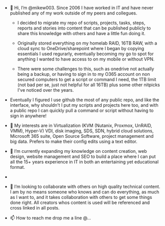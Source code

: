 - 👋 Hi, I’m @mikew003. Since 2006 I have worked in IT and have never published any of my work outside of my peers and collegues.  
  - I decided to migrate my repo of scripts, projects, tasks, steps, reports and stories into content that can be published publicly to share this knowledge with others and have a little fun doing it.  

  - Originally stored everything on my homelab RAID, 16TB RAW, with a cloud sync to OneDrive/sharepoint where I began by copying essentials I used regurarly, eventually becoming my go to spot for anything I wanted to have access to on my mobile or without VPN.  
  - There were some challenges to this, such as onedrive not actually being a backup, or having to sign in to my O365 account on non secured computers to get a script or command I need, the 1TB limit (not bad per se, just not helpful for all 16TB) plus some other nitpicks I've noticed over the years.  

- Eventually I figured I use github the most of any public repo, and like the interface, why shouldn't I put my scripts and projects here too, and with a public repo I can quickly pull a command or script without having to sign in anywhere!

- 👀 My interests are in Virtualization (KVM (Nutanix, Proxmox, UnRAID, VMM), Hyper-V) VDI, disk imaging, SDS, SDN, hybrid cloud solutions, Microsoft 365 suite, Open Source Software, project management and big data.  Prefers to make their config edits using a text editor.    

- 🌱 I’m currently expanding my knowledge on content creation, web design, website management and SEO to build a place where I can put all the 15+ years experience in IT in both an entertaining yet educational format. 
- 
- 💞️ I’m looking to collaborate with others on high quality technical content.  I am by no means someone who knows and can do everything, as much as I want to, and it takes collaboration with others to get some things done right.  All creators whos content is used will be referenced and cross linked in all posts.  
- 📫 How to reach me drop me a line @...

<!---
mikew003/mikew003 is a ✨ special ✨ repository because its `README.md` (this file) appears on your GitHub profile.
You can click the Preview link to take a look at your changes.
--->

